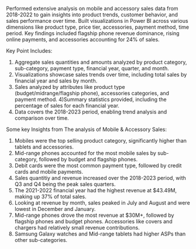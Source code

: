 Performed extensive analysis on mobile and accessory sales data from 2018-2022 to gain insights into product trends, customer behavior, and sales performance over time. Built visualizations in Power BI across various dimensions like product type, price tier, accessories, payment method, time period. Key findings included flagship phone revenue dominance, rising online payments, and accessories accounting for 24% of sales.

Key Point Includes:
1) Aggregate sales quantities and amounts analyzed by product category, sub-category, payment type, financial year, quarter, and month.
2) Visualizations showcase sales trends over time, including total sales by financial year and sales by month.
3) Sales analyzed by attributes like product type (budget/midrange/flagship phone), accessories categories, and payment method.
4)Summary statistics provided, including the percentage of sales for each financial year.
5) Data covers the 2018-2023 period, enabling trend analysis and comparison over time.

Some key Insights from The analysis of Mobile & Accessory Sales:
1) Mobiles were the top selling product category, significantly higher than tablets and accessories.
2) Mid-range phones accounted for the most mobile sales by sub-category, followed by budget and flagship phones.
3) Debit cards were the most common payment type, followed by credit cards and mobile payments.
4) Sales quantitiy and revenue increased over the 2018-2023 period, with Q3 and Q4 being the peak sales quarters.
5) The 2021-2022 financial year had the highest revenue at $43.49M, making up 37% of total sales.
6) Looking at revenue by month, sales peaked in July and August and were lowest in December and January.
7) Mid-range phones drove the most revenue at $30M+, followed by flagship phones and budget phones. Accessories like covers and chargers had relatively small revenue contributions.
8) Samsung Galaxy watches and Mid-range tablets had higher ASPs than other sub-categories.



